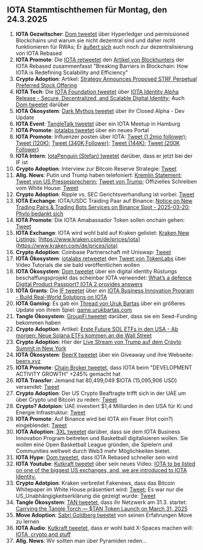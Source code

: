 ## IOTA Stammtischthemen für Montag, den 24.3.2025

1. **IOTA Gezwitscher**: [Dom tweetet](https://x.com/DomSchiener/status/1901874094615789879) über Hyperledger und permissioned Blockchains und warum sie nicht dezentral sind und daher nicht funktionieren für RWAs; Er [äußert sich](https://x.com/DomSchiener/status/1901878696581185815) auch noch zur dezentralisierung von IOTA Rebased
2. **IOTA Promote**: Die [IOTA retweetet](https://x.com/iota/status/1901901354160816186) den [Artikel von Blockhunters](https://x.com/BlockhuntersOrg/status/1901711729458901003) der IOTA Rebased zusammenfasst "Breaking Barriers in Blockchain: How IOTA is Redefining Scalability and Efficiency"
3. **Crypto Adoption**: Artikel: [Strategy Announces Proposed STRF Perpetual Preferred Stock Offering](https://www.strategy.com/press/strategy-announces-proposed-strf-preferred-stock-offering_03-18-2025)
4. **IOTA Tech**: Die [IOTA Foundation tweetet](https://x.com/iota/status/1901997024100151676) über [IOTA Identity Alpha Release - Secure, Decentralized, and Scalable Digital Identity](https://blog.iota.org/iota-identity-alpha-release/); Auch [Dom tweetet](https://x.com/DomSchiener/status/1902037233109991677) darüber
5. **IOTA Ökosystem**: [Dark Mythos tweetet](https://x.com/DarkMythosIOTA/status/1902002033059582209) über ihr Closed Alpha - Dev Update
6. **IOTA Event**: [TangleTalk tweetet](https://x.com/tangle_talk/status/1901992507426116016) über ein IOTA Meetup in Hamburg
7. **IOTA Promote**: [iotalabs tweetet](https://x.com/iotalabs_/status/1902012659924353197) über ein neues Portal
8. **IOTA Promote**: Influenzer posten über IOTA: [Tweet (1,2mio follower)](https://x.com/BSCNews/status/1902012126727667736); [Tweet (120K)](https://x.com/CryptoMiners_Co/status/1902297822042714484); [Tweet (340K Follower)](https://x.com/wiseadvicesumit/status/1901731515479826812); [Tweet (144K)](https://x.com/top7ico/status/1902401653841572107); [Tweet (200K Follower)](https://x.com/mominsaqib/status/1902708237499027954)
9. **IOTA Intern**: [IotaPenguin (Stefan) tweetet](https://x.com/iota_penguin/status/1901995252635808247) darüber, dass er jetzt bei der IF ist
10. **Crypto Adoption**: Interview zur Bitcoin Reserve Strategie: [Tweet](https://x.com/AltcoinDailyio/status/1902074126241521739)
11. **Allg. News**: Putin und Trump haben telefoniert: [Kremlin Statement](https://x.com/BNODesk/status/1902051909244235896); [Tweet von US Pressesprecherin](https://x.com/PressSec/status/1902049487457071248); [Tweet von Trump](https://x.com/TrumpDailyPosts/status/1902070224649678873); Offizielles Schreiben vom White House: [Tweet](https://x.com/TrumpDailyPosts/status/1902065480623649159)
12. **Crypto Adoption**: Ripple vs. SEC Gerichtsverhandlung ist vorbei: [Tweet](https://x.com/IvanOnTech/status/1902348702779379971)
13. **IOTA Exchange**: IOTA/USDC Traiding Paar auf Binance: [Notice on New Trading Pairs & Trading Bots Services on Binance Spot - 2025-03-20](https://www.binance.com/en/support/announcement/detail/49d9f5fa7c904f59bd77ae3535f699f0); [Phylo bedankt sich](https://x.com/PhyloIota/status/1902259988279812142)
14. **IOTA Promote**: Die IOTA Amabassador Token sollen onchain gehen: [Tweet](https://x.com/3rdEclips3/status/1902351455279051121)
15. **IOTA Exchange**: IOTA wird wohl bald auf Kraken gelistet: [Kraken New Listings](https://www.kraken.com/de/listings); [https://www.kraken.com/de/prices/iota](https://www.kraken.com/de/prices/iota)
16. **Crypto Adoption**: Coinbase Partnerschaft mit Uniswap: [Tweet](https://x.com/AltcoinDailyio/status/1902247268713140534)
17. **IOTA Ökosystem**: [iotalabs retweetet](https://x.com/iotalabs_/status/1902366954330980661) den [Tweet von TokenLabs](https://x.com/TokenLabsX/status/1901713709799510017) über Video Tutorials die sie bald veröffentlichen wollen
18. **IOTA Ökosystem**: [Dom tweetet](https://x.com/DomSchiener/status/1902122103119474891) über ein digital identity Rüstungs beschaffungsprojekt das scheinbar IOTA verwendet: [What’s a defence Digital Product Passport? IOTA 2 provides answers](https://eda.europa.eu/news-and-events/news/2025/03/13/what-s-a-defence-digital-product-passport-iota-2-provides-answers)
19. **IOTA Grants**: Die [IF tweetet](https://x.com/iota/status/1902721805380632617) über ein [IOTA Business Innovation Program - Build Real-World Solutions on IOTA](https://blog.iota.org/iota-business-innovation-program/)
20. **IOTA Gaming**: Es gab ein [Thread von Uruk Bartas](https://x.com/UrukBartas/status/1902456400476807618) über ein größeres Update von ihrem Spiel: [game.urukbartas.com](https://game.urukbartas.com/)
21. **Tangle Ökosystem**: [GroupFi tweetet](https://x.com/groupfi_ai/status/1902695189434507404) darüber, dass sie ein Seed-Funding bekommen haben
22. **Crypto Adoption**: Artikel: [Erste Future SOL ETFs in den USA - Ab morgen: Neue Solana ETFs kommen an die Wall Street](https://www.btc-echo.de/schlagzeilen/ab-morgen-neue-solana-etfs-kommen-an-die-wall-street-204017/?utm_content=buffer91f50&utm_medium=social&utm_source=x.com&utm_campaign=buffer)
23. **Crypto Adoption**: Hier der [Live Stream von Trump auf dem Crpyto Summit in New York](https://x.com/FurkanCCTV/status/1902721707875389518)
24. **IOTA Ökosystem**: [BeerX tweetet](https://x.com/Beermaniota/status/1902736638348034174) über ein Giveaway und ihre Webseite: [beerx.xyz](https://www.beerx.xyz/)
25. **IOTA Promote**: [Chain Broker tweetet](https://x.com/chain_broker/status/1902412251581329675), dass IOTA beim "DEVELOPMENT ACTIVITY GROWTH" +245% gemacht hat
26. **IOTA Transfer**: Jemand hat  80,499,049 $IOTA (15,095,906 USD) versendet: [Tweet](https://x.com/tanglelytics/status/1902657230698389559)
27. **Crypto Adoption**: Der US Crypto Beaftragte trifft sich in der UAE um über Crypto und Bitcoin zu reden: [Tweet](https://x.com/BitcoinMagazine/status/1902897333710336380)
28. **Crypto? Adotpion**: UAE investiert $1,4 Milliarden in den USA für Ki und Energie Infrastruktur: [Tweet](https://x.com/LindaTangUSA/status/1903143427459650038)
29. **IOTA Promote**: Auf Binance wird bei IOTA ein Feuer (Hot coin?) eingeblendet: [Tweet](https://x.com/Vrom14286662/status/1903015134747832543)
30. **IOTA Adoption**: [3XL tweetet](https://x.com/3xl_app/status/1903019835329585630) darüber, dass sie dem IOTA Business Innovation Program beitreten und Basketball digitalisieren wollen. Sie wollen eine Open Basketball League gründen, die Spielern und Communities weltweit durch Web3 mehr Möglichkeiten bietet.
31. **IOTA Hype**: [Dom tweetet](https://x.com/DomSchiener/status/1903356328979951630), dass IOTA Rebased schneller sein wird
32. **IOTA Youtube**: [Kutkraft tweetet](https://x.com/kutkraft/status/1903341568435818643) über sein neues Video: [IOTA to be listed on one of the biggest US exchanges, and, we are introduced to IOTA Identity.](https://www.youtube.com/watch?v=xMuMXyXQD0Q)
33. **Crypto Adotpion**: Kraken verbreitet Fakenews, dass das Bitcoin Whitepaper im White House präsentiert wird: [Tweet](https://x.com/krakenfx/status/1903510367587745866); Es war nur die US_Unabhängigkeitserklärung die gezeigt wurde: [Tweet](https://x.com/Acyn/status/1902507718176600554)
34. **Tangle Ökosystem**: [TAN tweetet](https://x.com/tan_technology/status/1903722209560133953), dass ihr Netzwerk am 31.3. startet: [Carrying the Tangle Torch — $TAN Token Launch on March 31, 2025](https://medium.com/@TAN.Technology/carrying-the-tangle-torch-tan-token-launch-on-march-31-2025-76874fea2714)
35. **Move Adoption**: [Sabri Goldberg tweetet](https://x.com/sabrigoldberg/status/1903762043494113304) von seinen Erfahrungen Move zu lernen
36. **IOTA Audio**: [Kutkraft tweetet](https://x.com/kutkraft/status/1903704785100103931), dass er wohl bald X-Spaces machen will: [IOTA, crypto and stuff](https://x.com/i/spaces/1YpJkBMXEOBGj)
37. **Allg. News**: Wir sollten man über Pyramiden reden...
